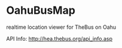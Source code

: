 # OahuBusMap
realtime location viewer for TheBus on Oahu


API Info: http://hea.thebus.org/api_info.asp 
